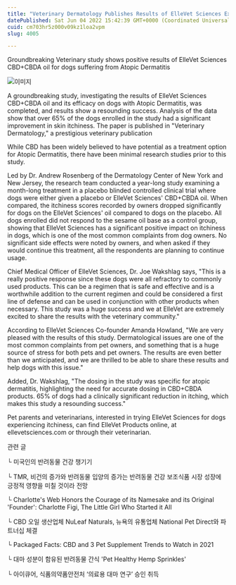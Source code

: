 ```yaml
---
title: "Veterinary Dermatology Publishes Results of ElleVet Sciences Exclusive Atopic Dermatitis Study of Proprietary CBD+CBDA Oil on Dogs"
datePublished: Sat Jun 04 2022 15:42:39 GMT+0000 (Coordinated Universal Time)
cuid: cm703hr5z000v09kz1loa2vpm
slug: 4005

---
```



Groundbreaking Veterinary study shows positive results of ElleVet Sciences CBD+CBDA oil for dogs suffering from Atopic Dermatitis

![이미지](https://cdn.hashnode.com/res/hashnode/image/upload/v1739254951524/9eeb5136-d01f-45b0-98a2-fa01dff37e78.jpeg)

A groundbreaking study, investigating the results of ElleVet Sciences CBD+CBDA oil and its efficacy on dogs with Atopic Dermatitis, was completed, and results show a resounding success. Analysis of the data show that over 65% of the dogs enrolled in the study had a significant improvement in skin itchiness. The paper is published in "Veterinary Dermatology," a prestigious veterinary publication

While CBD has been widely believed to have potential as a treatment option for Atopic Dermatitis, there have been minimal research studies prior to this study.

Led by Dr. Andrew Rosenberg of the Dermatology Center of New York and New Jersey, the research team conducted a year-long study examining a month-long treatment in a placebo blinded controlled clinical trial where dogs were either given a placebo or ElleVet Sciences' CBD+CBDA oil. When compared, the itchiness scores recorded by owners dropped significantly for dogs on the ElleVet Sciences' oil compared to dogs on the placebo. All dogs enrolled did not respond to the sesame oil base as a control group, showing that ElleVet Sciences has a significant positive impact on itchiness in dogs, which is one of the most common complaints from dog owners. No significant side effects were noted by owners, and when asked if they would continue this treatment, all the respondents are planning to continue usage.

Chief Medical Officer of ElleVet Sciences, Dr. Joe Wakshlag says, "This is a really positive response since these dogs were all refractory to commonly used products. This can be a regimen that is safe and effective and is a worthwhile addition to the current regimen and could be considered a first line of defense and can be used in conjunction with other products when necessary. This study was a huge success and we at ElleVet are extremely excited to share the results with the veterinary community."

According to ElleVet Sciences Co-founder Amanda Howland, "We are very pleased with the results of this study. Dermatological issues are one of the most common complaints from pet owners, and something that is a huge source of stress for both pets and pet owners. The results are even better than we anticipated, and we are thrilled to be able to share these results and help dogs with this issue."

Added, Dr. Wakshlag, "The dosing in the study was specific for atopic dermatitis, highlighting the need for accurate dosing in CBD+CBDA products. 65% of dogs had a clinically significant reduction in itching, which makes this study a resounding success."

Pet parents and veterinarians, interested in trying ElleVet Sciences for dogs experiencing itchiness, can find ElleVet Products online, at ellevetsciences.com or through their veterinarian.

관련 글

└ 미국인의 반려동물 건강 챙기기

└ TMR, 비건의 증가와 반려동물 입양의 증가는 반려동물 건강 보조식품 시장 성장에 긍정적 영향을 미칠 것이라 전망

└ Charlotte's Web Honors the Courage of its Namesake and its Original 'Founder': Charlotte Figi, The Little Girl Who Started it All

└ CBD 오일 생산업체 NuLeaf Naturals, 뉴욕의 유통업체 National Pet Direct와 파트너십 체결

└ Packaged Facts: CBD and 3 Pet Supplement Trends to Watch in 2021

└ 대마 성분이 함유된 반려동물 간식 'Pet Healthy Hemp Sprinkles'

└ 아이큐어, 식품의약품안전처 ‘의료용 대마 연구’ 승인 취득